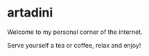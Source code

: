 # artadini
Welcome to my personal corner of the internet.

Serve yourself a tea or coffee, relax and enjoy!
